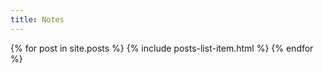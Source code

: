 ```yaml
---
title: Notes
---
```



{% for post in site.posts %}
{% include posts-list-item.html %}
{% endfor %} 

